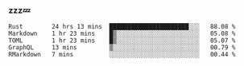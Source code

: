 ### zzz💤

<!--
**ArberSephirotheca/ArberSephirotheca** is a ✨ _special_ ✨ repository because its `README.md` (this file) appears on your GitHub profile.

Here are some ideas to get you started:

- 🌱 I’m currently learning Rust, Distributed System, and Database.
- 😄 Pronouns: He/Him
-->

<!--START_SECTION:waka-->
```text
Rust        24 hrs 13 mins  ██████████████████████░░░   88.08 % 
Markdown    1 hr 23 mins    █▒░░░░░░░░░░░░░░░░░░░░░░░   05.08 % 
TOML        1 hr 23 mins    █▒░░░░░░░░░░░░░░░░░░░░░░░   05.07 % 
GraphQL     13 mins         ▒░░░░░░░░░░░░░░░░░░░░░░░░   00.79 % 
RMarkdown   7 mins          ░░░░░░░░░░░░░░░░░░░░░░░░░   00.44 % 
```
<!--END_SECTION:waka-->
